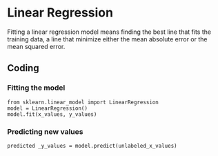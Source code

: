 # Linear Regression
Fitting a linear regression model means finding the best line that fits the training data, a line that minimize either the mean absolute error or the mean squared error.
## Coding 
### Fitting the model 
    from sklearn.linear_model import LinearRegression
    model = LinearRegression()
    model.fit(x_values, y_values)
### Predicting new values 
    predicted _y_values = model.predict(unlabeled_x_values)
